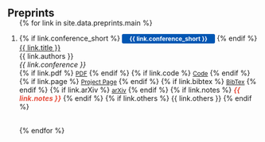 <h1 id="preprints"></h1>

<h2 style="margin: 50px 0px -15px;">Preprints </h2>


<div class="publications">
<ol class="bibliography">

{% for link in site.data.preprints.main %}

<li>
<div class="pub-row">
  <!-- <div class="col-sm-3 abbr" style="padding-right: 0px"> -->
    <!-- <img src="{{ link.image }}" class="teaser img-fluid z-depth-0" style="width=100;height=40%; object-fit: contain;"> -->
            <!-- <abbr class="badge">{{ link.conference_short }}</abbr> -->
  <!-- </div> -->
  <div class="col-sm-9" style="">
      {% if link.conference_short %} 
      <abbr class="badge" style="background-color: #0056b3; color: #ffffff; padding: 2px 15px; border-radius: 3px; display: inline-block; font-size: 12px; font-weight: bold;">
      {{ link.conference_short }}
      </abbr>
      {% endif %}
      <div class="title"><a href="{{ link.pdf }}">{{ link.title }}</a></div>
      <div class="author">{{ link.authors }}</div>
      <div class="periodical"><em>{{ link.conference }}</em>
      </div>
    <div class="links">
      {% if link.pdf %} 
      <a href="{{ link.pdf }}" class="btn btn-sm z-depth-0" role="button" target="_blank" style="font-size:12px;">PDF</a>
      {% endif %}
      {% if link.code %} 
      <a href="{{ link.code }}" class="btn btn-sm z-depth-0" role="button" target="_blank" style="font-size:12px;">Code</a>
      {% endif %}
      {% if link.page %} 
      <a href="{{ link.page }}" class="btn btn-sm z-depth-0" role="button" target="_blank" style="font-size:12px;">Project Page</a>
      {% endif %}
      {% if link.bibtex %} 
      <a href="{{ link.bibtex }}" class="btn btn-sm z-depth-0" role="button" target="_blank" style="font-size:12px;">BibTex</a>
      {% endif %}
      {% if link.arXiv %} 
      <a href="{{ link.arXiv }}" class="btn btn-sm z-depth-0" role="button" target="_blank" style="font-size:12px;">arXiv</a>
      {% endif %}
      {% if link.notes %} 
      <strong> <i style="color:#e74d3c">{{ link.notes }}</i></strong>
      {% endif %}
      {% if link.others %} 
      {{ link.others }}
      {% endif %}
    </div>
  </div>
</div>
</li>

<br>

{% endfor %}


</ol>
</div>


